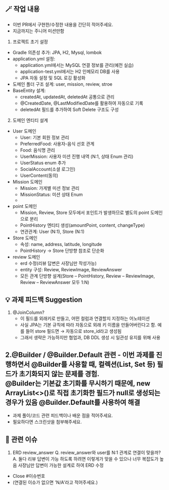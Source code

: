 ## 🪄 작업 내용
- 이번 PR에서 구현한/수정한 내용을 간단히 적어주세요.
- 지금까지는 주니어 미션만함

1. 프로젝트 초기 설정
- Gradle 의존성 추가: JPA, H2, Mysql, lombok
- application.yml 설정:
    - application.yml에서는 MySQL 연결 정보를 관리(예전 실습)
    - application-test.yml에서는 H2 인메모리 DB를 사용
    - JPA 자동 설정 및 SQL 로깅 활성화
- 도메인 폴더 구조 설계: user, mission, review, stroe
- BaseEntity 설계:
    - createdAt, updatedAt, deletedAt 공통으로 관리
    - @CreatedDate, @LastModifiedDate를 활용하여 자동으로 기록
    - deletedAt 필드를 추가하여 Soft Delete 구조도 구성

2. 도메인 엔티티 설계

- User 도메인
    - User: 기본 회원 정보 관리
    - PreferredFood: 사용자-음식 선호 관계
    - Food: 음식명 관리
    - UserMission: 사용자 미션 진행 내역 (N:1, 상태 Enum 관리)
    - UserStatus enum 추가
    - SocialAccount(소셜 로그인)
    - UserContent(동의)
- Mission 도메인
  - Mission: 가게별 미션 정보 관리
  - MissionStatus: 미션 상태 Enum
  - 
- point 도메인
  - Mission, Review, Store 모두에서 포인트가 발생하므로 별도의 point 도메인으로 분리
  - PointHistory 엔티티 생성(amountPoint, content, changeType)
  - 연관관계: User (N:1), Store (N:1)
- Store 도메인
  - 속성: name, address, latitude, longitude
  - PointHistory -> Store 단방향 참조로 단순화
- review 도메인
    - erd 수정(리뷰 답변은 사장님만 작성가능)
    - entity 구성: Review, ReviewImage, ReviewAnswer
    - 모든 관계 단방향 설계(Store – PointHistory, Review – ReviewImage, Review – ReviewAnswer 모두 1:N)
  


## 💡 과제 피드백 Suggestion
1. @JoinColumn? 
   - 이 필드를 외래키로 만들고, 어떤 컬럼과 연결할지 지정하는 어노테이션
   - 사실 JPA는 기본 규칙에 따라 자동으로 외래 키 이름을 만들어버린다고 함.
    예를 들어 store 필드면 → 자동으로 store_id라고 생성됨
   - 그래서 생략은 가능하지만 협업과, DB DDL 생성 시 일관성 유지를 위해 사용

2.@Builder / @Builder.Default 관련
    - 이번 과제를 진행하면서 @Builder를 사용할 때, 컬렉션(List, Set 등) 필드가 초기화되지 않는 문제를 경험.  
@Builder는 기본값 초기화를 무시하기 때문에, new ArrayList<>()로 직접 초기화한 필드가 null로 생성되는 경우가 있음
@Builder.Default를 사용하여 해결
- 
- 과제 풀이/코드 관련 피드백이나 배운 점을 적어주세요.
- 필요하다면 스크린샷을 첨부해주세요.

## 🔗 관련 이슈
1. ERD review_answer 
    Q. review_answer와 user를 N:1 관계로 연결이 맞을까?
    A. 둘다 리뷰 답변이 가능 하도록 하려면 이렇게가 맞을 수 있으나 너무 복잡도가 높음
       사장님만 답변이 가능한 설계로 하여 ERD 수정
- Close #이슈번호
- (연결된 이슈가 없으면 'N/A'라고 적어주세요.)
